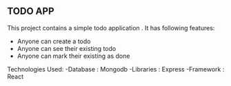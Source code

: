 ## TODO APP
This project contains a simple todo application .
It has following features:

- Anyone can create a todo 
- Anyone can see their existing todo
- Anyone can mark their existing as done

Technologies Used:
-Database : Mongodb
-Libraries : Express 
-Framework : React
